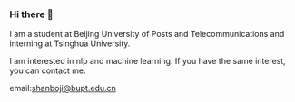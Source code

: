 ### Hi there 👋

I am a student at Beijing University of Posts and Telecommunications and interning at Tsinghua University.

I am interested in nlp and machine learning. If you have the same interest, you can contact me.

email:shanboji@bupt.edu.cn
